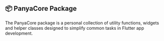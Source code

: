 ## 📦 PanyaCore Package

The PanyaCore package is a personal collection of utility functions, widgets and helper classes designed to simplify common tasks in Flutter app development.